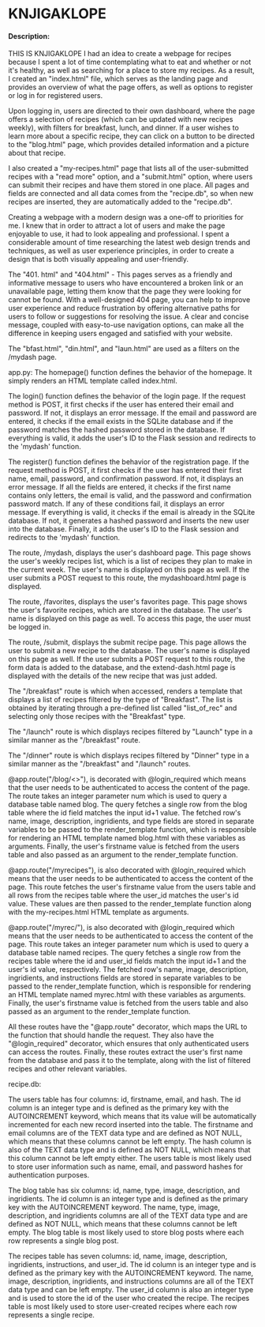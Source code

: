 # KNJIGAKLOPE
#### Description:
THIS IS KNJIGAKLOPE
I had an idea to create a webpage for recipes because I spent a lot of time contemplating what to eat and whether or not it's healthy, as well as searching for a place to store my recipes. As a result, I created an "index.html" file, which serves as the landing page and provides an overview of what the page offers, as well as options to register or log in for registered users.

Upon logging in, users are directed to their own dashboard, where the page offers a selection of recipes (which can be updated with new recipes weekly), with filters for breakfast, lunch, and dinner. If a user wishes to learn more about a specific recipe, they can click on a button to be directed to the "blog.html" page, which provides detailed information and a picture about that recipe.

I also created a "my-recipes.html" page that lists all of the user-submitted recipes with a "read more" option, and a "submit.html" option, where users can submit their recipes and have them stored in one place. All pages and fields are connected and all data comes from the "recipe.db", so when new recipes are inserted, they are automatically added to the "recipe.db".

Creating a webpage with a modern design was a one-off to priorities for me. I knew that in order to attract a lot of users and make the page enjoyable to use, it had to look appealing and professional. I spent a considerable amount of time researching the latest web design trends and techniques, as well as user experience principles, in order to create a design that is both visually appealing and user-friendly.

The "401. html" and "404.html" - This pages serves as a friendly and informative message to users who have encountered a broken link or an unavailable page, letting them know that the page they were looking for cannot be found. With a well-designed 404 page, you can help to improve user experience and reduce frustration by offering alternative paths for users to follow or suggestions for resolving the issue. A clear and concise message, coupled with easy-to-use navigation options, can make all the difference in keeping users engaged and satisfied with your website.

The "bfast.html", "din.html", and "laun.html" are used as a filters on the /mydash page.

app.py:
The homepage() function defines the behavior of the homepage. It simply renders an HTML template called index.html.

The login() function defines the behavior of the login page. If the request method is POST, it first checks if the user has entered their email and password. If not, it displays an error message. If the email and password are entered, it checks if the email exists in the SQLite database and if the password matches the hashed password stored in the database. If everything is valid, it adds the user's ID to the Flask session and redirects to the 'mydash' function.

The register() function defines the behavior of the registration page. If the request method is POST, it first checks if the user has entered their first name, email, password, and confirmation password. If not, it displays an error message. If all the fields are entered, it checks if the first name contains only letters, the email is valid, and the password and confirmation password match. If any of these conditions fail, it displays an error message. If everything is valid, it checks if the email is already in the SQLite database. If not, it generates a hashed password and inserts the new user into the database. Finally, it adds the user's ID to the Flask session and redirects to the 'mydash' function.

The route, /mydash, displays the user's dashboard page. This page shows the user's weekly recipes list, which is a list of recipes they plan to make in the current week. The user's name is displayed on this page as well. If the user submits a POST request to this route, the mydashboard.html page is displayed.

The route, /favorites, displays the user's favorites page. This page shows the user's favorite recipes, which are stored in the database. The user's name is displayed on this page as well. To access this page, the user must be logged in.

The route, /submit, displays the submit recipe page. This page allows the user to submit a new recipe to the database. The user's name is displayed on this page as well. If the user submits a POST request to this route, the form data is added to the database, and the extend-dash.html page is displayed with the details of the new recipe that was just added.

The  "/breakfast" route is which when accessed, renders a template that displays a list of recipes filtered by the type of "Breakfast". The list is obtained by iterating through a pre-defined list called "list_of_rec" and selecting only those recipes with the "Breakfast" type.

The "/launch" route is which displays recipes filtered by "Launch" type in a similar manner as the "/breakfast" route.

The "/dinner" route is which displays recipes filtered by "Dinner" type in a similar manner as the "/breakfast" and "/launch" routes.

 @app.route("/blog/<>"), is decorated with @login_required which means that the user needs to be authenticated to access the content of the page. The route takes an integer parameter num which is used to query a database table named blog. The query fetches a single row from the blog table where the id field matches the input id+1 value. The fetched row's name, image, description, ingridients, and type fields are stored in separate variables to be passed to the render_template function, which is responsible for rendering an HTML template named blog.html with these variables as arguments. Finally, the user's firstname value is fetched from the users table and also passed as an argument to the render_template function.

 @app.route("/myrecipes"), is also decorated with @login_required which means that the user needs to be authenticated to access the content of the page. This route fetches the user's firstname value from the users table and all rows from the recipes table where the user_id matches the user's id value. These values are then passed to the render_template function along with the my-recipes.html HTML template as arguments.

@app.route("/myrec/"), is also decorated with @login_required which means that the user needs to be authenticated to access the content of the page. This route takes an integer parameter num which is used to query a database table named recipes. The query fetches a single row from the recipes table where the id and user_id fields match the input id+1 and the user's id value, respectively. The fetched row's name, image, description, ingridients, and instructions fields are stored in separate variables to be passed to the render_template function, which is responsible for rendering an HTML template named myrec.html with these variables as arguments. Finally, the user's firstname value is fetched from the users table and also passed as an argument to the render_template function.

All these routes have the "@app.route" decorator, which maps the URL to the function that should handle the request. They also have the "@login_required" decorator, which ensures that only authenticated users can access the routes. Finally, these routes extract the user's first name from the database and pass it to the template, along with the list of filtered recipes and other relevant variables.

recipe.db:

The users table has four columns: id, firstname, email, and hash. The id column is an integer type and is defined as the primary key with the AUTOINCREMENT keyword, which means that its value will be automatically incremented for each new record inserted into the table. The firstname and email columns are of the TEXT data type and are defined as NOT NULL, which means that these columns cannot be left empty. The hash column is also of the TEXT data type and is defined as NOT NULL, which means that this column cannot be left empty either. The users table is most likely used to store user information such as name, email, and password hashes for authentication purposes.

The blog table has six columns: id, name, type, image, description, and ingridients. The id column is an integer type and is defined as the primary key with the AUTOINCREMENT keyword. The name, type, image, description, and ingridients columns are all of the TEXT data type and are defined as NOT NULL, which means that these columns cannot be left empty. The blog table is most likely used to store blog posts where each row represents a single blog post.

The recipes table has seven columns: id, name, image, description, ingridients, instructions, and user_id. The id column is an integer type and is defined as the primary key with the AUTOINCREMENT keyword. The name, image, description, ingridients, and instructions columns are all of the TEXT data type and can be left empty. The user_id column is also an integer type and is used to store the id of the user who created the recipe. The recipes table is most likely used to store user-created recipes where each row represents a single recipe.



